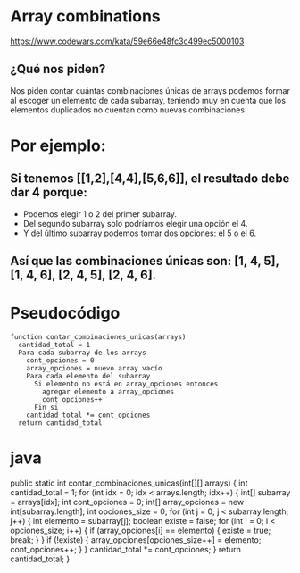 # Array combinations
https://www.codewars.com/kata/59e66e48fc3c499ec5000103

## ¿Qué nos piden?

Nos piden contar cuántas combinaciones únicas de arrays podemos formar al escoger un elemento de cada subarray, teniendo muy en cuenta que los elementos duplicados no cuentan como nuevas combinaciones.

# Por ejemplo:

## Si tenemos [[1,2],[4,4],[5,6,6]], el resultado debe dar 4 porque:

* Podemos elegir 1 o 2 del primer subarray.
* Del segundo subarray solo podríamos elegir una opción el 4.
* Y del último subarray podemos tomar dos opciones: el 5 o el 6.

## Así que las combinaciones únicas son: [1, 4, 5], [1, 4, 6], [2, 4, 5], [2, 4, 6].

# Pseudocódigo

    function contar_combinaciones_unicas(arrays)
      cantidad_total = 1 
      Para cada subarray de los arrays
        cont_opciones = 0
        array_opciones = nuevo array vacío
        Para cada elemento del subarray
          Si elemento no está en array_opciones entonces
            agregar elemento a array_opciones
            cont_opciones++
          Fin si
        cantidad_total *= cont_opciones
      return cantidad_total

# java

public static int contar_combinaciones_unicas(int[][] arrays) {
    int cantidad_total = 1;
    for (int idx = 0; idx < arrays.length; idx++) {
        int[] subarray = arrays[idx];
        int cont_opciones = 0;
        int[] array_opciones = new int[subarray.length];
        int opciones_size = 0;
        for (int j = 0; j < subarray.length; j++) {
            int elemento = subarray[j];
            boolean existe = false;
            for (int i = 0; i < opciones_size; i++) {
                if (array_opciones[i] == elemento) {
                    existe = true;
                    break;
                }
            }
            if (!existe) {
                array_opciones[opciones_size++] = elemento;
                cont_opciones++;
            }
        }
        cantidad_total *= cont_opciones;
    }
    return cantidad_total;
}
